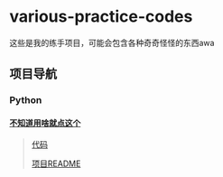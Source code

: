 # various-practice-codes
这些是我的练手项目，可能会包含各种奇奇怪怪的东西awa
## 项目导航
### Python
#### [不知道用啥就点这个](Python/不知道用啥就点这个)
> [代码](Python/不知道用啥就点这个/不知道用啥就点这个.py)
> 
> [项目README](Python/不知道用啥就点这个/README.md)
